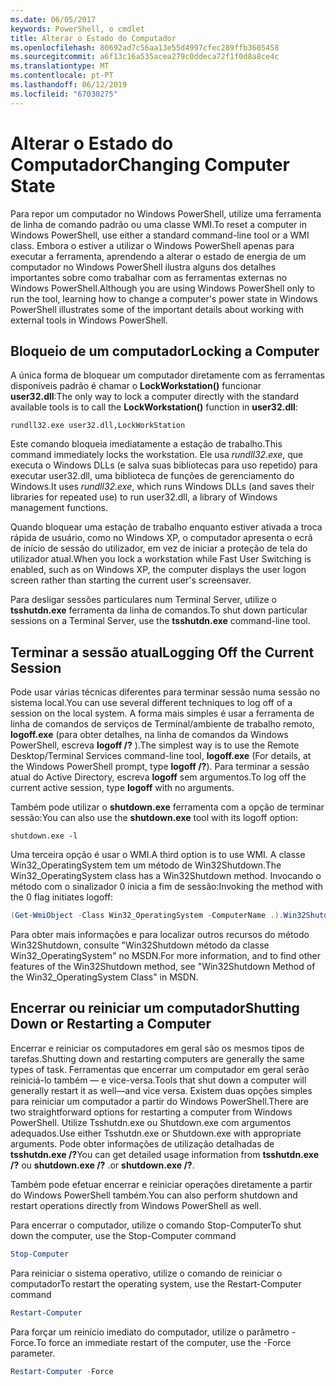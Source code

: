 ```yaml
---
ms.date: 06/05/2017
keywords: PowerShell, o cmdlet
title: Alterar o Estado do Computador
ms.openlocfilehash: 80692ad7c56aa13e55d4997cfec289ffb3605458
ms.sourcegitcommit: a6f13c16a535acea279c0ddeca72f1f0d8a8ce4c
ms.translationtype: MT
ms.contentlocale: pt-PT
ms.lasthandoff: 06/12/2019
ms.locfileid: "67030275"
---
```

# <a name="changing-computer-state"></a><span data-ttu-id="fd0a0-103">Alterar o Estado do Computador</span><span class="sxs-lookup"><span data-stu-id="fd0a0-103">Changing Computer State</span></span>

<span data-ttu-id="fd0a0-104">Para repor um computador no Windows PowerShell, utilize uma ferramenta de linha de comando padrão ou uma classe WMI.</span><span class="sxs-lookup"><span data-stu-id="fd0a0-104">To reset a computer in Windows PowerShell, use either a standard command-line tool or a WMI class.</span></span> <span data-ttu-id="fd0a0-105">Embora o estiver a utilizar o Windows PowerShell apenas para executar a ferramenta, aprendendo a alterar o estado de energia de um computador no Windows PowerShell ilustra alguns dos detalhes importantes sobre como trabalhar com as ferramentas externas no Windows PowerShell.</span><span class="sxs-lookup"><span data-stu-id="fd0a0-105">Although you are using Windows PowerShell only to run the tool, learning how to change a computer's power state in Windows PowerShell illustrates some of the important details about working with external tools in Windows PowerShell.</span></span>

## <a name="locking-a-computer"></a><span data-ttu-id="fd0a0-106">Bloqueio de um computador</span><span class="sxs-lookup"><span data-stu-id="fd0a0-106">Locking a Computer</span></span>

<span data-ttu-id="fd0a0-107">A única forma de bloquear um computador diretamente com as ferramentas disponíveis padrão é chamar o **LockWorkstation()** funcionar **user32.dll**:</span><span class="sxs-lookup"><span data-stu-id="fd0a0-107">The only way to lock a computer directly with the standard available tools is to call the **LockWorkstation()** function in **user32.dll**:</span></span>

```
rundll32.exe user32.dll,LockWorkStation
```

<span data-ttu-id="fd0a0-108">Este comando bloqueia imediatamente a estação de trabalho.</span><span class="sxs-lookup"><span data-stu-id="fd0a0-108">This command immediately locks the workstation.</span></span> <span data-ttu-id="fd0a0-109">Ele usa *rundll32.exe*, que executa o Windows DLLs (e salva suas bibliotecas para uso repetido) para executar user32.dll, uma biblioteca de funções de gerenciamento do Windows.</span><span class="sxs-lookup"><span data-stu-id="fd0a0-109">It uses *rundll32.exe*, which runs Windows DLLs (and saves their libraries for repeated use) to run user32.dll, a library of Windows management functions.</span></span>

<span data-ttu-id="fd0a0-110">Quando bloquear uma estação de trabalho enquanto estiver ativada a troca rápida de usuário, como no Windows XP, o computador apresenta o ecrã de início de sessão do utilizador, em vez de iniciar a proteção de tela do utilizador atual.</span><span class="sxs-lookup"><span data-stu-id="fd0a0-110">When you lock a workstation while Fast User Switching is enabled, such as on Windows XP, the computer displays the user logon screen rather than starting the current user's screensaver.</span></span>

<span data-ttu-id="fd0a0-111">Para desligar sessões particulares num Terminal Server, utilize o **tsshutdn.exe** ferramenta da linha de comandos.</span><span class="sxs-lookup"><span data-stu-id="fd0a0-111">To shut down particular sessions on a Terminal Server, use the **tsshutdn.exe** command-line tool.</span></span>

## <a name="logging-off-the-current-session"></a><span data-ttu-id="fd0a0-112">Terminar a sessão atual</span><span class="sxs-lookup"><span data-stu-id="fd0a0-112">Logging Off the Current Session</span></span>

<span data-ttu-id="fd0a0-113">Pode usar várias técnicas diferentes para terminar sessão numa sessão no sistema local.</span><span class="sxs-lookup"><span data-stu-id="fd0a0-113">You can use several different techniques to log off of a session on the local system.</span></span> <span data-ttu-id="fd0a0-114">A forma mais simples é usar a ferramenta de linha de comandos de serviços de Terminal/ambiente de trabalho remoto, **logoff.exe** (para obter detalhes, na linha de comandos da Windows PowerShell, escreva **logoff /?** ).</span><span class="sxs-lookup"><span data-stu-id="fd0a0-114">The simplest way is to use the Remote Desktop/Terminal Services command-line tool, **logoff.exe** (For details, at the Windows PowerShell prompt, type **logoff /?**).</span></span> <span data-ttu-id="fd0a0-115">Para terminar a sessão atual do Active Directory, escreva **logoff** sem argumentos.</span><span class="sxs-lookup"><span data-stu-id="fd0a0-115">To log off the current active session, type **logoff** with no arguments.</span></span>

<span data-ttu-id="fd0a0-116">Também pode utilizar o **shutdown.exe** ferramenta com a opção de terminar sessão:</span><span class="sxs-lookup"><span data-stu-id="fd0a0-116">You can also use the **shutdown.exe** tool with its logoff option:</span></span>

```
shutdown.exe -l
```

<span data-ttu-id="fd0a0-117">Uma terceira opção é usar o WMI.</span><span class="sxs-lookup"><span data-stu-id="fd0a0-117">A third option is to use WMI.</span></span> <span data-ttu-id="fd0a0-118">A classe Win32_OperatingSystem tem um método de Win32Shutdown.</span><span class="sxs-lookup"><span data-stu-id="fd0a0-118">The Win32_OperatingSystem class has a Win32Shutdown method.</span></span> <span data-ttu-id="fd0a0-119">Invocando o método com o sinalizador 0 inicia a fim de sessão:</span><span class="sxs-lookup"><span data-stu-id="fd0a0-119">Invoking the method with the 0 flag initiates logoff:</span></span>

```powershell
(Get-WmiObject -Class Win32_OperatingSystem -ComputerName .).Win32Shutdown(0)
```

<span data-ttu-id="fd0a0-120">Para obter mais informações e para localizar outros recursos do método Win32Shutdown, consulte "Win32Shutdown método da classe Win32_OperatingSystem" no MSDN.</span><span class="sxs-lookup"><span data-stu-id="fd0a0-120">For more information, and to find other features of the Win32Shutdown method, see "Win32Shutdown Method of the Win32_OperatingSystem Class" in MSDN.</span></span>

## <a name="shutting-down-or-restarting-a-computer"></a><span data-ttu-id="fd0a0-121">Encerrar ou reiniciar um computador</span><span class="sxs-lookup"><span data-stu-id="fd0a0-121">Shutting Down or Restarting a Computer</span></span>

<span data-ttu-id="fd0a0-122">Encerrar e reiniciar os computadores em geral são os mesmos tipos de tarefas.</span><span class="sxs-lookup"><span data-stu-id="fd0a0-122">Shutting down and restarting computers are generally the same types of task.</span></span> <span data-ttu-id="fd0a0-123">Ferramentas que encerrar um computador em geral serão reiniciá-lo também — e vice-versa.</span><span class="sxs-lookup"><span data-stu-id="fd0a0-123">Tools that shut down a computer will generally restart it as well—and vice versa.</span></span> <span data-ttu-id="fd0a0-124">Existem duas opções simples para reiniciar um computador a partir do Windows PowerShell.</span><span class="sxs-lookup"><span data-stu-id="fd0a0-124">There are two straightforward options for restarting a computer from Windows PowerShell.</span></span> <span data-ttu-id="fd0a0-125">Utilize Tsshutdn.exe ou Shutdown.exe com argumentos adequados.</span><span class="sxs-lookup"><span data-stu-id="fd0a0-125">Use either Tsshutdn.exe or Shutdown.exe with appropriate arguments.</span></span> <span data-ttu-id="fd0a0-126">Pode obter informações de utilização detalhadas de **tsshutdn.exe /?**</span><span class="sxs-lookup"><span data-stu-id="fd0a0-126">You can get detailed usage information from **tsshutdn.exe /?**</span></span> <span data-ttu-id="fd0a0-127">ou **shutdown.exe /?** .</span><span class="sxs-lookup"><span data-stu-id="fd0a0-127">or **shutdown.exe /?**.</span></span>

<span data-ttu-id="fd0a0-128">Também pode efetuar encerrar e reiniciar operações diretamente a partir do Windows PowerShell também.</span><span class="sxs-lookup"><span data-stu-id="fd0a0-128">You can also perform shutdown and restart operations directly from Windows PowerShell as well.</span></span>

<span data-ttu-id="fd0a0-129">Para encerrar o computador, utilize o comando Stop-Computer</span><span class="sxs-lookup"><span data-stu-id="fd0a0-129">To shut down the computer, use the Stop-Computer command</span></span>

```powershell
Stop-Computer
```

<span data-ttu-id="fd0a0-130">Para reiniciar o sistema operativo, utilize o comando de reiniciar o computador</span><span class="sxs-lookup"><span data-stu-id="fd0a0-130">To restart the operating system, use the Restart-Computer command</span></span>

```powershell
Restart-Computer
```

<span data-ttu-id="fd0a0-131">Para forçar um reinício imediato do computador, utilize o parâmetro - Force.</span><span class="sxs-lookup"><span data-stu-id="fd0a0-131">To force an immediate restart of the computer, use the -Force parameter.</span></span>

```powershell
Restart-Computer -Force
```
